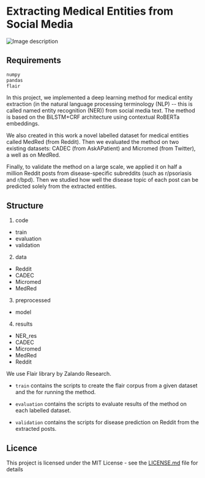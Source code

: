 # Extracting Medical Entities from Social Media


![Image description](https://storage.needpix.com/rsynced_images/health-3961686_1280.jpg)

## Requirements
```bash
numpy
pandas
flair

```

In this project, we implemented a deep learning method for medical entity extraction (in the natural language processing terminology (NLP) -- this is called named entity recognition (NER)) from social media text. The method is based on the BiLSTM+CRF architecture using contextual RoBERTa embeddings.

We also created in this work a novel labelled dataset for medical entities called MedRed (from Reddit). Then we evaluated the method on two existing datasets: CADEC (from AskAPatient) and Micromed (from Twitter), a well as on MedRed. 

Finally, to validate the method on a large scale, we applied it on half a million Reddit posts from disease-specific subreddits (such as r/psoriasis and r/bpd). Then we studied how well the disease topic of each post can be predicted solely from the extracted entities.


## Structure

1. code
  * train
  * evaluation
  * validation

2. data
  * Reddit
  * CADEC
  * Micromed
  * MedRed

3. preprocessed
  * model
4. results
  * NER_res
   * CADEC
   * Micromed
   * MedRed 
   * Reddit  


We use Flair library by Zalando Research.

* `train` contains the scripts to create the flair corpus from a given dataset and the for running the method.

* `evaluation` contains the scripts to evaluate results of the method on each labelled dataset.

* `validation` contains the scripts for disease prediction on Reddit from the extracted posts.

## Licence

This project is licensed under the MIT License - see the [LICENSE.md](LICENSE.md) file for details